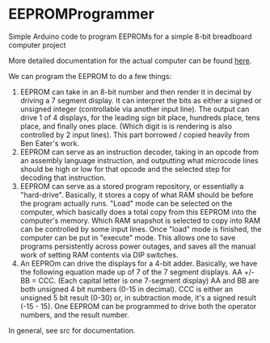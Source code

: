# EEPROMProgrammer
Simple Arduino code to program EEPROMs for a simple 8-bit breadboard computer project

More detailed documentation for the actual computer can be found [here](https://docs.google.com/document/d/15yL4C0ukLrMd32EVRmozn8x13IjeZRVXZLeEXENS4ys/edit?usp=sharing).

We can program the EEPROM to do a few things:

1. EEPROM can take in an 8-bit number and then render it in decimal by driving a 7 segment display. It can interpret the bits as either a signed or unsigned integer (controllable via another input line). The output can drive 1 of 4 displays, for the leading sign bit place, hundreds place, tens place, and finally ones place. (Which digit is is rendering is also controlled by 2 input lines). This part borrowed / copied heavily from Ben Eater's work.
2. EEPROM can serve as an instruction decoder, taking in an opcode from an assembly language instruction, and outputting what microcode lines should be high or low for that opcode and the selected step for decoding that instruction.
3. EEPROM can serve as a stored program repository, or essentially a "hard-drive". Basically, it stores a copy of what RAM should be before the program actually runs. "Load" mode can be selected on the computer, which basically does a total copy from this EEPROM into the computer's memory. Which RAM snapshot is selected to copy into RAM can be controlled by some input lines. Once "load" mode is finished, the computer can be put in "execute" mode. This allows one to save programs persistently across power outages, and saves all the manual work of setting RAM contents via DIP switches.
4. An EEPROm can drive the displays for a 4-bit adder. Basically, we have the following equation
made up of 7 of the 7 segment displays.
 AA +/- BB = CCC. (Each capital letter is one 7-segment display)
 AA and BB are both unsigned 4 bit numbers (0-15 in decimal). CCC is either an unsigned 5 bit result (0-30) or, in subtraction mode, it's a signed result (-15 - 15). One EEPROM can be programmed to drive
 both the operator numbers, and the result number.


In general, see src for documentation.
